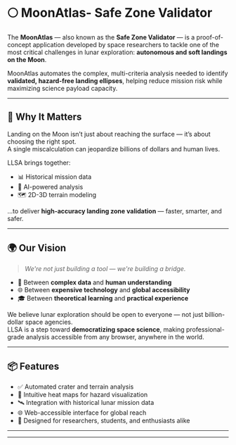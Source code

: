# 🌕 MoonAtlas- Safe Zone Validator

The **MoonAtlas** — also known as the **Safe Zone Validator** — is a proof-of-concept application developed by space researchers to tackle one of the most critical challenges in lunar exploration: **autonomous and soft landings on the Moon**.

MoonAtlas automates the complex, multi-criteria analysis needed to identify **validated, hazard-free landing ellipses**, helping reduce mission risk while maximizing science payload capacity.

---

## 🚀 Why It Matters

Landing on the Moon isn’t just about reaching the surface — it’s about choosing the right spot.  
A single miscalculation can jeopardize billions of dollars and human lives.

LLSA brings together:
- 📊 Historical mission data  
- 🧠 AI-powered analysis  
- 🗺️ 2D-3D terrain modeling  

…to deliver **high-accuracy landing zone validation** — faster, smarter, and safer.

---

## 🌍 Our Vision

> *We're not just building a tool — we're building a bridge.*

- 🔗 Between **complex data** and **human understanding**  
- 🌐 Between **expensive technology** and **global accessibility**  
- 🎓 Between **theoretical learning** and **practical experience**

We believe lunar exploration should be open to everyone — not just billion-dollar space agencies.  
LLSA is a step toward **democratizing space science**, making professional-grade analysis accessible from any browser, anywhere in the world.

---

## 📦 Features

- ✅ Automated crater and terrain analysis  
- 🌌 Intuitive heat maps for hazard visualization  
- 🛰️ Integration with historical lunar mission data  
- 🌐 Web-accessible interface for global reach  
- 🧪 Designed for researchers, students, and enthusiasts alike

---

---


